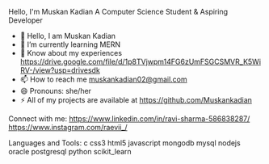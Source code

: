 Hello, I'm Muskan Kadian
A Computer Science Student & Aspiring Developer

- 👋 Hello, I am Muskan Kadian
- 🌱 I’m currently learning MERN
- 📄 Know about my experiences https://drive.google.com/file/d/1p8TVjwpm14FG6zUmFSGCSMVR_K5WiRV-/view?usp=drivesdk
- 📫 How to reach me muskankadian02@gmail.com
- 😄 Pronouns: she/her
- ⚡ All of my projects are available at  https://github.com/Muskankadian


Connect with me:
https://www.linkedin.com/in/ravi-sharma-586838287/ https://www.instagram.com/raevii_/

Languages and Tools:
c css3 html5 javascript mongodb mysql nodejs oracle postgresql python scikit_learn

<!---
Muskankadian/Muskankadian is a ✨ special ✨ repository because its `README.md` (this file) appears on your GitHub profile.
You can click the Preview link to take a look at your changes.
--->
